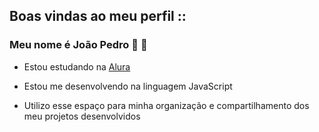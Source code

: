 ## **Boas vindas ao meu perfil** ::

  ### Meu nome é João Pedro :black_heart: 🤍
  
  + Estou estudando na [Alura](https://www.alura.com.br/?srsltid=AfmBOoqUG-bfngChgUOT1ZCy1TQSu1MaUgS5s2e7XxarIfDyE_95znT)

+ Estou me desenvolvendo na linguagem JavaScript

+ Utilizo esse espaço para minha organização e compartilhamento dos meu projetos desenvolvidos
